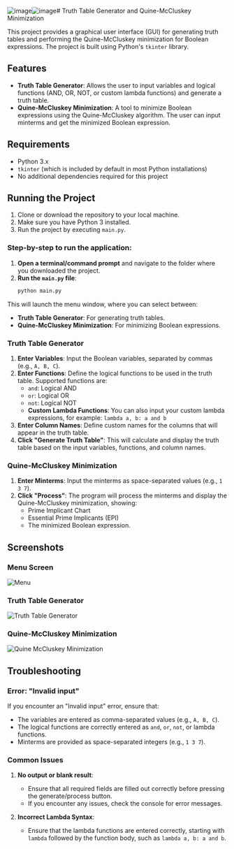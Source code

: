 ![image](https://github.com/user-attachments/assets/185f028c-1e9f-4ddf-b4f8-305f10fe2c0a)![image](https://github.com/user-attachments/assets/ef6857ff-66c8-414f-9d1e-00306056b9a6)# Truth Table Generator and Quine-McCluskey Minimization

This project provides a graphical user interface (GUI) for generating truth tables and performing the Quine-McCluskey minimization for Boolean expressions. The project is built using Python's `tkinter` library.

## Features

- **Truth Table Generator**: Allows the user to input variables and logical functions (AND, OR, NOT, or custom lambda functions) and generate a truth table.
- **Quine-McCluskey Minimization**: A tool to minimize Boolean expressions using the Quine-McCluskey algorithm. The user can input minterms and get the minimized Boolean expression.

## Requirements

- Python 3.x
- `tkinter` (which is included by default in most Python installations)
- No additional dependencies required for this project

## Running the Project

1. Clone or download the repository to your local machine.
2. Make sure you have Python 3 installed.
3. Run the project by executing `main.py`.

### Step-by-step to run the application:

1. **Open a terminal/command prompt** and navigate to the folder where you downloaded the project.
2. **Run the `main.py` file**:
   ```bash
   python main.py

This will launch the menu window, where you can select between:

- **Truth Table Generator**: For generating truth tables.
- **Quine-McCluskey Minimization**: For minimizing Boolean expressions.

### Truth Table Generator
1. **Enter Variables**: Input the Boolean variables, separated by commas (e.g., `A, B, C`).
2. **Enter Functions**: Define the logical functions to be used in the truth table. Supported functions are:
   - `and`: Logical AND
   - `or`: Logical OR
   - `not`: Logical NOT
   - **Custom Lambda Functions**: You can also input your custom lambda expressions, for example: `lambda a, b: a and b`
3. **Enter Column Names**: Define custom names for the columns that will appear in the truth table.
4. **Click "Generate Truth Table"**: This will calculate and display the truth table based on the input variables, functions, and column names.

### Quine-McCluskey Minimization
1. **Enter Minterms**: Input the minterms as space-separated values (e.g., `1 3 7`).
2. **Click "Process"**: The program will process the minterms and display the Quine-McCluskey minimization, showing:
   - Prime Implicant Chart
   - Essential Prime Implicants (EPI)
   - The minimized Boolean expression.

## Screenshots

### Menu Screen
![Menu](https://imgur.com/rJgE8un.png)

### Truth Table Generator
![Truth Table Generator](https://imgur.com/yksUCRl.png)

### Quine-McCluskey Minimization
![Quine McCluskey Minimization](https://imgur.com/svk5XUD.png)

## Troubleshooting

### Error: "Invalid input"
If you encounter an "Invalid input" error, ensure that:
- The variables are entered as comma-separated values (e.g., `A, B, C`).
- The logical functions are correctly entered as `and`, `or`, `not`, or lambda functions.
- Minterms are provided as space-separated integers (e.g., `1 3 7`).

### Common Issues

1. **No output or blank result**:
   - Ensure that all required fields are filled out correctly before pressing the generate/process button.
   - If you encounter any issues, check the console for error messages.

2. **Incorrect Lambda Syntax**:
   - Ensure that the lambda functions are entered correctly, starting with `lambda` followed by the function body, such as `lambda a, b: a and b`.

